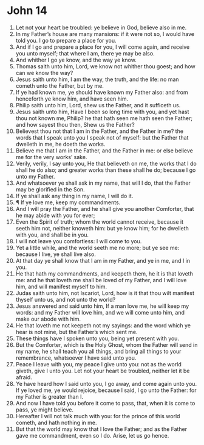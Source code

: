 ﻿# John 14
1. Let not your heart be troubled: ye believe in God, believe also in me. 
2. In my Father’s house are many mansions: if it were not so, I would have told you. I go to prepare a place for you. 
3. And if I go and prepare a place for you, I will come again, and receive you unto myself; that where I am, there ye may be also. 
4. And whither I go ye know, and the way ye know. 
5. Thomas saith unto him, Lord, we know not whither thou goest; and how can we know the way? 
6. Jesus saith unto him, I am the way, the truth, and the life: no man cometh unto the Father, but by me. 
7. If ye had known me, ye should have known my Father also: and from henceforth ye know him, and have seen him. 
8. Philip saith unto him, Lord, shew us the Father, and it sufficeth us. 
9. Jesus saith unto him, Have I been so long time with you, and yet hast thou not known me, Philip? he that hath seen me hath seen the Father; and how sayest thou then, Shew us the Father? 
10. Believest thou not that I am in the Father, and the Father in me? the words that I speak unto you I speak not of myself: but the Father that dwelleth in me, he doeth the works. 
11. Believe me that I am in the Father, and the Father in me: or else believe me for the very works’ sake. 
12. Verily, verily, I say unto you, He that believeth on me, the works that I do shall he do also; and greater works than these shall he do; because I go unto my Father. 
13. And whatsoever ye shall ask in my name, that will I do, that the Father may be glorified in the Son. 
14. If ye shall ask any thing in my name, I will do it. 
15. ¶ If ye love me, keep my commandments. 
16. And I will pray the Father, and he shall give you another Comforter, that he may abide with you for ever; 
17. Even the Spirit of truth; whom the world cannot receive, because it seeth him not, neither knoweth him: but ye know him; for he dwelleth with you, and shall be in you. 
18. I will not leave you comfortless: I will come to you. 
19. Yet a little while, and the world seeth me no more; but ye see me: because I live, ye shall live also. 
20. At that day ye shall know that I am in my Father, and ye in me, and I in you. 
21. He that hath my commandments, and keepeth them, he it is that loveth me: and he that loveth me shall be loved of my Father, and I will love him, and will manifest myself to him. 
22. Judas saith unto him, not Iscariot, Lord, how is it that thou wilt manifest thyself unto us, and not unto the world? 
23. Jesus answered and said unto him, If a man love me, he will keep my words: and my Father will love him, and we will come unto him, and make our abode with him. 
24. He that loveth me not keepeth not my sayings: and the word which ye hear is not mine, but the Father’s which sent me. 
25. These things have I spoken unto you, being yet present with you. 
26. But the Comforter, which is the Holy Ghost, whom the Father will send in my name, he shall teach you all things, and bring all things to your remembrance, whatsoever I have said unto you. 
27. Peace I leave with you, my peace I give unto you: not as the world giveth, give I unto you. Let not your heart be troubled, neither let it be afraid. 
28. Ye have heard how I said unto you, I go away, and come again unto you. If ye loved me, ye would rejoice, because I said, I go unto the Father: for my Father is greater than I. 
29. And now I have told you before it come to pass, that, when it is come to pass, ye might believe. 
30. Hereafter I will not talk much with you: for the prince of this world cometh, and hath nothing in me. 
31. But that the world may know that I love the Father; and as the Father gave me commandment, even so I do. Arise, let us go hence. 
